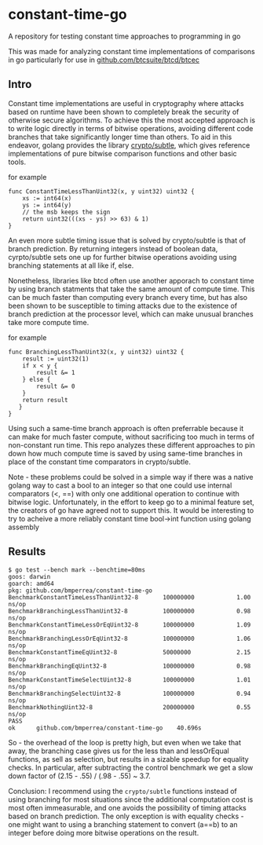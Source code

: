 # constant-time-go
A repository for testing constant time approaches to programming in go

This was made for analyzing constant time implementations of comparisons in go
particularly for use in [github.com/btcsuite/btcd/btcec](https://github.com/btcsuite/btcd/tree/master/btcec)

## Intro

Constant time implementations are useful in cryptography where attacks based on runtime have been shown to
completely break the security of otherwise secure algorithms. To achieve this the most accepted approach
is to write logic directly in terms of bitwise operations, avoiding different code branches that take
significantly longer time than others. To aid in this endeavor, golang provides the library [crypto/subtle](https://golang.org/src/crypto/subtle/constant_time.go),
which gives reference implementations of pure bitwise comparison functions and other basic tools.

for example
```
func ConstantTimeLessThanUint32(x, y uint32) uint32 {
	xs := int64(x)
	ys := int64(y)
	// the msb keeps the sign
	return uint32(((xs - ys) >> 63) & 1)
}
```

An even more subtle timing issue that is solved by crypto/subtle is that of branch prediction. By
returning integers instead of boolean data, cyrpto/subtle sets one up for further bitwise operations
avoiding using branching statements at all like if, else.

Nonetheless, libraries like btcd often use another apporach to constant time by using branch statments
that take the same amount of compute time. This can be much faster than computing every branch every
time, but has also been shown to be susceptible to timing attacks due to the existence of branch prediction
at the processor level, which can make unusual branches take more compute time.

for example
```
func BranchingLessThanUint32(x, y uint32) uint32 {
   	result := uint32(1)
   	if x < y {
   		result &= 1
   	} else {
   		result &= 0
   	}
   	return result
   }
}
```

Using such a same-time branch approach is often preferrable because it can make for much faster compute,
without sacrificing too much in terms of non-constant run time. This repo analyzes these different
approaches to pin down how much compute time is saved by using same-time branches in place of the
constant time comparators in crypto/subtle.

Note - these problems could be solved in a simple way if there was a native golang way to cast a bool
to an integer so that one could use internal comparators (<, ==) with only one additional operation
to continue with bitwise logic. Unfortunately, in the effort to keep go to a minimal feature set, the
creators of go have agreed not to support this. It would be interesting to try to acheive a more
reliably constant time bool->int function using golang assembly

## Results

```
$ go test --bench mark --benchtime=80ms
goos: darwin
goarch: amd64
pkg: github.com/bmperrea/constant-time-go
BenchmarkConstantTimeLessThanUint32-8   	100000000	         1.00 ns/op
BenchmarkBranchingLessThanUint32-8      	100000000	         0.98 ns/op
BenchmarkConstantTimeLessOrEqUint32-8   	100000000	         1.09 ns/op
BenchmarkBranchingLessOrEqUint32-8      	100000000	         1.06 ns/op
BenchmarkConstantTimeEqUint32-8         	50000000	         2.15 ns/op
BenchmarkBranchingEqUint32-8            	100000000	         0.98 ns/op
BenchmarkConstantTimeSelectUint32-8     	100000000	         1.01 ns/op
BenchmarkBranchingSelectUint32-8        	100000000	         0.94 ns/op
BenchmarkNothingUint32-8                	200000000	         0.55 ns/op
PASS
ok  	github.com/bmperrea/constant-time-go	40.696s
```

So - the overhead of the loop is pretty high, but even when we take that away, the branching case gives us for 
the less than and lessOrEqual functions, as sell as selection, but results in a sizable speedup for equality checks. 
In particular, after subtracting the control benchmark we get a slow down factor of (2.15 - .55) / (.98 - .55) ~ 3.7.

Conclusion: I recommend using the `crypto/subtle` functions instead of using branching for most situations
    since the additional computation cost is most often immeasurable, and one avoids the possibility of
    timing attacks based on branch prediction. The only exception is with equality checks - one might want to 
    using a branching statement to convert (a==b) to an integer before doing more bitwise operations on the result.
